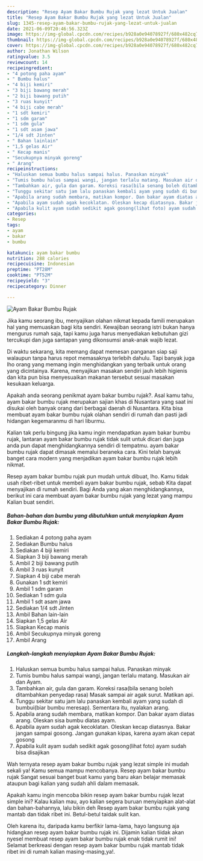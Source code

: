 ```yaml
---
description: "Resep Ayam Bakar Bumbu Rujak yang lezat Untuk Jualan"
title: "Resep Ayam Bakar Bumbu Rujak yang lezat Untuk Jualan"
slug: 1345-resep-ayam-bakar-bumbu-rujak-yang-lezat-untuk-jualan
date: 2021-06-09T20:46:56.323Z
image: https://img-global.cpcdn.com/recipes/b928a0e94078927f/680x482cq70/ayam-bakar-bumbu-rujak-foto-resep-utama.jpg
thumbnail: https://img-global.cpcdn.com/recipes/b928a0e94078927f/680x482cq70/ayam-bakar-bumbu-rujak-foto-resep-utama.jpg
cover: https://img-global.cpcdn.com/recipes/b928a0e94078927f/680x482cq70/ayam-bakar-bumbu-rujak-foto-resep-utama.jpg
author: Jonathan Wilson
ratingvalue: 3.5
reviewcount: 14
recipeingredient:
- "4 potong paha ayam"
- " Bumbu halus"
- "4 biji kemiri"
- "3 biji bawang merah"
- "2 biji bawang putih"
- "3 ruas kunyit"
- "4 biji cabe merah"
- "1 sdt kemiri"
- "1 sdm garam"
- "1 sdm gula"
- "1 sdt asam jawa"
- "1/4 sdt Jinten"
- " Bahan lainlain"
- "1,5 gelas Air"
- " Kecap manis"
- "Secukupnya minyak goreng"
- " Arang"
recipeinstructions:
- "Haluskan semua bumbu halus sampai halus. Panaskan minyak"
- "Tumis bumbu halus sampai wangi, jangan terlalu matang. Masukan air dan Ayam."
- "Tambahkan air, gula dan garam. Koreksi rasa(bila senang boleh ditambahkan penyedap rasa) Masak sampai air agak surut. Matikan api."
- "Tunggu sekitar satu jam lalu panaskan kembali ayam yang sudah di bumbui(biar bumbu meresap). Sementara itu, nyalakan arang."
- "Apabila arang sudah membara, matikan kompor. Dan bakar ayam diatas arang. Oleskan sisa bumbu diatas ayam."
- "Apabila ayam sudah agak kecoklatan. Oleskan kecap diatasnya. Bakar jangan sampai gosong. Jangan gunakan kipas, karena ayam akan cepat gosong"
- "Apabila kulit ayam sudah sedikit agak gosong(lihat foto) ayam sudah bisa disajikan"
categories:
- Resep
tags:
- ayam
- bakar
- bumbu

katakunci: ayam bakar bumbu 
nutrition: 288 calories
recipecuisine: Indonesian
preptime: "PT28M"
cooktime: "PT52M"
recipeyield: "3"
recipecategory: Dinner

---
```



![Ayam Bakar Bumbu Rujak](https://img-global.cpcdn.com/recipes/b928a0e94078927f/680x482cq70/ayam-bakar-bumbu-rujak-foto-resep-utama.jpg)

Jika kamu seorang ibu, menyajikan olahan nikmat kepada famili merupakan hal yang memuaskan bagi kita sendiri. Kewajiban seorang istri bukan hanya mengurus rumah saja, tapi kamu juga harus menyediakan kebutuhan gizi tercukupi dan juga santapan yang dikonsumsi anak-anak wajib lezat.

Di waktu  sekarang, kita memang dapat memesan panganan siap saji walaupun tanpa harus repot memasaknya terlebih dahulu. Tapi banyak juga lho orang yang memang ingin menghidangkan yang terbaik untuk orang yang dicintainya. Karena, menyajikan masakan sendiri jauh lebih higienis dan kita pun bisa menyesuaikan makanan tersebut sesuai masakan kesukaan keluarga. 



Apakah anda seorang penikmat ayam bakar bumbu rujak?. Asal kamu tahu, ayam bakar bumbu rujak merupakan sajian khas di Nusantara yang saat ini disukai oleh banyak orang dari berbagai daerah di Nusantara. Kita bisa membuat ayam bakar bumbu rujak olahan sendiri di rumah dan pasti jadi hidangan kegemaranmu di hari liburmu.

Kalian tak perlu bingung jika kamu ingin mendapatkan ayam bakar bumbu rujak, lantaran ayam bakar bumbu rujak tidak sulit untuk dicari dan juga anda pun dapat menghidangkannya sendiri di tempatmu. ayam bakar bumbu rujak dapat dimasak memalui beraneka cara. Kini telah banyak banget cara modern yang menjadikan ayam bakar bumbu rujak lebih nikmat.

Resep ayam bakar bumbu rujak pun mudah untuk dibuat, lho. Kamu tidak usah ribet-ribet untuk membeli ayam bakar bumbu rujak, sebab Kita dapat menyajikan di rumah sendiri. Bagi Anda yang akan menghidangkannya, berikut ini cara membuat ayam bakar bumbu rujak yang lezat yang mampu Kalian buat sendiri.

<!--inarticleads1-->

##### Bahan-bahan dan bumbu yang dibutuhkan untuk menyiapkan Ayam Bakar Bumbu Rujak:

1. Sediakan 4 potong paha ayam
1. Sediakan  Bumbu halus
1. Sediakan 4 biji kemiri
1. Siapkan 3 biji bawang merah
1. Ambil 2 biji bawang putih
1. Ambil 3 ruas kunyit
1. Siapkan 4 biji cabe merah
1. Gunakan 1 sdt kemiri
1. Ambil 1 sdm garam
1. Sediakan 1 sdm gula
1. Ambil 1 sdt asam jawa
1. Sediakan 1/4 sdt Jinten
1. Ambil  Bahan lain-lain
1. Siapkan 1,5 gelas Air
1. Siapkan  Kecap manis
1. Ambil Secukupnya minyak goreng
1. Ambil  Arang




<!--inarticleads2-->

##### Langkah-langkah menyiapkan Ayam Bakar Bumbu Rujak:

1. Haluskan semua bumbu halus sampai halus. Panaskan minyak
1. Tumis bumbu halus sampai wangi, jangan terlalu matang. Masukan air dan Ayam.
1. Tambahkan air, gula dan garam. Koreksi rasa(bila senang boleh ditambahkan penyedap rasa) Masak sampai air agak surut. Matikan api.
1. Tunggu sekitar satu jam lalu panaskan kembali ayam yang sudah di bumbui(biar bumbu meresap). Sementara itu, nyalakan arang.
1. Apabila arang sudah membara, matikan kompor. Dan bakar ayam diatas arang. Oleskan sisa bumbu diatas ayam.
1. Apabila ayam sudah agak kecoklatan. Oleskan kecap diatasnya. Bakar jangan sampai gosong. Jangan gunakan kipas, karena ayam akan cepat gosong
1. Apabila kulit ayam sudah sedikit agak gosong(lihat foto) ayam sudah bisa disajikan




Wah ternyata resep ayam bakar bumbu rujak yang lezat simple ini mudah sekali ya! Kamu semua mampu mencobanya. Resep ayam bakar bumbu rujak Sangat sesuai banget buat kamu yang baru akan belajar memasak ataupun bagi kalian yang sudah ahli dalam memasak.

Apakah kamu ingin mencoba bikin resep ayam bakar bumbu rujak lezat simple ini? Kalau kalian mau, ayo kalian segera buruan menyiapkan alat-alat dan bahan-bahannya, lalu bikin deh Resep ayam bakar bumbu rujak yang mantab dan tidak ribet ini. Betul-betul taidak sulit kan. 

Oleh karena itu, daripada kamu berfikir lama-lama, hayo langsung aja hidangkan resep ayam bakar bumbu rujak ini. Dijamin kalian tiidak akan nyesel membuat resep ayam bakar bumbu rujak enak tidak rumit ini! Selamat berkreasi dengan resep ayam bakar bumbu rujak mantab tidak ribet ini di rumah kalian masing-masing,ya!.

